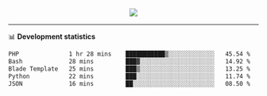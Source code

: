 <h3 align="center">
  <a href="https://github.com/hwalker928">
      <img src="https://github-profile-trophy.vercel.app/?username=hwalker928&no-bg=true&no-frame=true">
  </a>
</h3>


<hr>

📊 **Development statistics**

<!--START_SECTION:waka-->

```txt
PHP              1 hr 28 mins    ███████████▒░░░░░░░░░░░░░   45.54 %
Bash             28 mins         ███▓░░░░░░░░░░░░░░░░░░░░░   14.92 %
Blade Template   25 mins         ███▒░░░░░░░░░░░░░░░░░░░░░   13.25 %
Python           22 mins         ███░░░░░░░░░░░░░░░░░░░░░░   11.74 %
JSON             16 mins         ██░░░░░░░░░░░░░░░░░░░░░░░   08.50 %
```

<!--END_SECTION:waka-->
